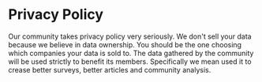 # Privacy Policy
Our community takes privacy policy very seriously. We don't sell your data because we believe in data ownership. You should be the one choosing which companies your data is sold to. The data gathered by the community will be used strictly to benefit its members. Specifically we mean used it to crease better surveys, better articles and community analysis.
